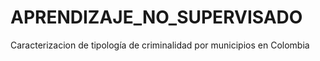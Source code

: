 # APRENDIZAJE_NO_SUPERVISADO
Caracterizacion de tipología de criminalidad por municipios en Colombia
